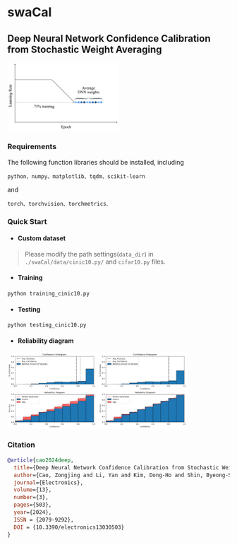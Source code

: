 # swaCal

## Deep Neural Network Confidence Calibration from Stochastic Weight Averaging

<div align=left>
<img src=https://github.com/zjcao/swaCal/blob/main/_figures/swa.png width=50%/ >
</div>


### Requirements

The following function libraries should be installed, including 

``python、numpy、matplotlib、tqdm、scikit-learn``

and 

``torch、torchvision、torchmetrics``.


### Quick Start

- #### Custom dataset

> Please modify the path settings(``data_dir``)  in ``./swaCal/data/cinic10.py/`` and ``cifar10.py`` files.


- #### Training

```shell
python training_cinic10.py
```

- #### Testing

```shell
python testing_cinic10.py
```


- #### Reliability diagram

<div align=left>
<img src=https://github.com/zjcao/swaCal/blob/main/_figures/cinic_10_ralia_before.png width=40%/> <img src=https://github.com/zjcao/swaCal/blob/main/_figures/cinic_10_ralia_after.png width=40%/>
</div>


### Citation
```BibTeX
@article{cao2024deep,
  title={Deep Neural Network Confidence Calibration from Stochastic Weight Averaging},
  author={Cao, Zongjing and Li, Yan and Kim, Dong-Ho and Shin, Byeong-Seok},
  journal={Electronics},
  volume={13},
  number={3},
  pages={503},
  year={2024},
  ISSN = {2079-9292},
  DOI = {10.3390/electronics13030503}
}
```
